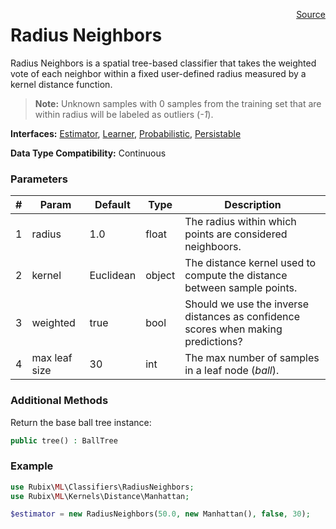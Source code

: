 <span style="float:right;"><a href="https://github.com/RubixML/RubixML/blob/master/src/Classifiers/RadiusNeighbors.php">Source</a></span>

# Radius Neighbors
Radius Neighbors is a spatial tree-based classifier that takes the weighted vote of each neighbor within a fixed user-defined radius measured by a kernel distance function.

> **Note:** Unknown samples with 0 samples from the training set that are within radius will be labeled as outliers (*-1*).

**Interfaces:** [Estimator](../estimator.md), [Learner](../learner.md), [Probabilistic](../probabilistic.md), [Persistable](../persistable.md)

**Data Type Compatibility:** Continuous

### Parameters
| # | Param | Default | Type | Description |
|---|---|---|---|---|
| 1 | radius | 1.0 | float | The radius within which points are considered neighboors. |
| 2 | kernel | Euclidean | object | The distance kernel used to compute the distance between sample points. |
| 3 | weighted | true | bool | Should we use the inverse distances as confidence scores when making predictions? |
| 4 | max leaf size | 30 | int | The max number of samples in a leaf node (*ball*). |

### Additional Methods
Return the base ball tree instance:
```php
public tree() : BallTree
```

### Example
```php
use Rubix\ML\Classifiers\RadiusNeighbors;
use Rubix\ML\Kernels\Distance\Manhattan;

$estimator = new RadiusNeighbors(50.0, new Manhattan(), false, 30);
```